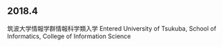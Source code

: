 ## 2018.4  
筑波大学情報学群情報科学類入学
Entered University of Tsukuba, School of Informatics, College of Information Science

